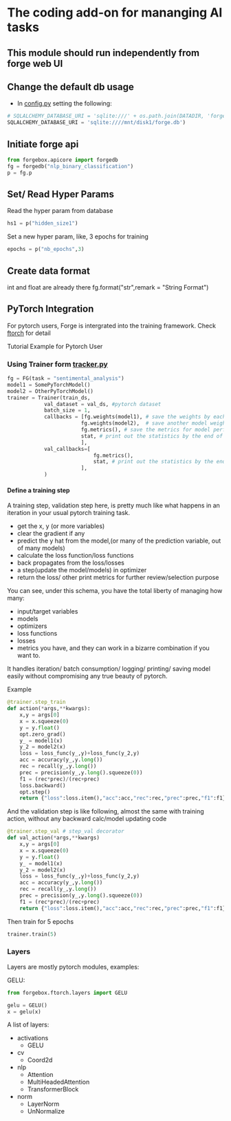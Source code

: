 # The coding add-on for mananging AI tasks

## This module should run independently from forge web UI


## Change the default db usage
* In [config.py](config.py) setting the following:
```python
# SQLALCHEMY_DATABASE_URI = 'sqlite:///' + os.path.join(DATADIR, 'forge.db')
SQLALCHEMY_DATABASE_URI = 'sqlite:////mnt/disk1/forge.db')
```

## Initiate forge api

```python
from forgebox.apicore import forgedb
fg = forgedb("nlp_binary_classification")
p = fg.p
```

## Set/ Read Hyper Params

Read the hyper param from database
```python
hs1 = p("hidden_size1")
```

Set a new hyper param, like, 3 epochs for training
```python
epochs = p("nb_epochs",3)
```

## Create data format

int and float are already there
fg.format("str",remark = "String Format")

## PyTorch Integration
For pytorch users, Forge is intergrated into the training framework. Check [ftorch](ftorch) for detail

Tutorial Example for Pytorch User
### Using Trainer form [tracker.py](tracker.py)

```python
fg = FG(task = "sentimental_analysis")
model1 = SomePyTorchModel()
model2 = OtherPyTorchModel()
trainer = Trainer(train_ds,
            val_dataset = val_ds, #pytorch dataset
            batch_size = 1,
            callbacks = [fg.weights(model1), # save the weights by each epoch end
                        fg.weights(model2),  # save another model weights
                        fg.metrics(), # save the metrics for model performance on this epoch
                        stat, # print out the statistics by the end of each training epoch
                        ],
            val_callbacks=[
                            fg.metrics(),
                            stat, # print out the statistics by the end of each training epoch
                        ],
            )
```
#### Define a training step
A training step, validation step here, is pretty much like what happens in an iteration in your usual pytorch training task.
* get the x, y (or more variables)
* clear the gradient if any
* predict the y hat from the model,(or many of the prediction variable, out of many models)
* calculate the loss function/loss functions
* back propagates from the loss/losses
* a step(update the model/models) in optimizer
* return the loss/ other print metrics for further review/selection purpose

You can see, under this schema, you have the total liberty of managing how many:
* input/target variables
* models
* optimizers
* loss functions
* losses
* metrics
you have, and they can work in a bizarre combination if you want to.

It handles iteration/ batch consumption/ logging/ printing/ saving model easily without compromising any true beauty of pytorch.

Example
```python
@trainer.step_train
def action(*args,**kwargs):
    x,y = args[0]
    x = x.squeeze(0)
    y = y.float()
    opt.zero_grad()
    y_ = model1(x)
    y_2 = model2(x)
    loss = loss_func(y_,y)+loss_func(y_2,y)
    acc = accuracy(y_,y.long())
    rec = recall(y_,y.long())
    prec = precision(y_,y.long().squeeze(0))
    f1 = (rec*prec)/(rec+prec)
    loss.backward()
    opt.step()
    return {"loss":loss.item(),"acc":acc,"rec":rec,"prec":prec,"f1":f1}
```

And the validation step is like following, almost the same with training action, without any backward calc/model updating code
```python
@trainer.step_val # step_val decorator
def val_action(*args,**kwargs)
    x,y = args[0]
    x = x.squeeze(0)
    y = y.float()
    y_ = model1(x)
    y_2 = model2(x)
    loss = loss_func(y_,y)+loss_func(y_2,y)
    acc = accuracy(y_,y.long())
    rec = recall(y_,y.long())
    prec = precision(y_,y.long().squeeze(0))
    f1 = (rec*prec)/(rec+prec)
    return {"loss":loss.item(),"acc":acc,"rec":rec,"prec":prec,"f1":f1}
```

Then train for 5 epochs

``` python
trainer.train(5)
```

### Layers

Layers are mostly pytorch modules, examples:

GELU:
```python
from forgebox.ftorch.layers import GELU

gelu = GELU()
x = gelu(x)
```

A list of layers:
* activations
    * GELU
* cv
    * Coord2d
* nlp
    * Attention
    * MultiHeadedAttention
    * TransformerBlock
* norm
    * LayerNorm
    * UnNormalize